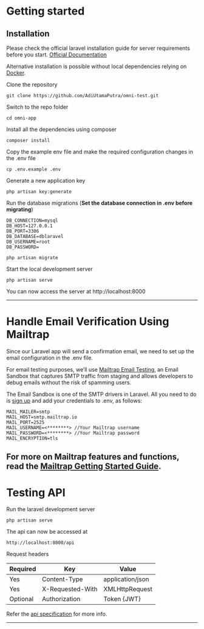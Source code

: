 
# Getting started

## Installation

Please check the official laravel installation guide for server requirements before you start. [Official Documentation](https://laravel.com/docs/5.4/installation#installation)

Alternative installation is possible without local dependencies relying on [Docker](#docker). 

Clone the repository

    git clone https://github.com/AdiUtamaPutra/omni-test.git

Switch to the repo folder

    cd omni-app

Install all the dependencies using composer

    composer install

Copy the example env file and make the required configuration changes in the .env file

    cp .env.example .env

Generate a new application key

    php artisan key:generate

Run the database migrations (**Set the database connection in .env before migrating**)

    DB_CONNECTION=mysql
    DB_HOST=127.0.0.1
    DB_PORT=3306
    DB_DATABASE=dblaravel
    DB_USERNAME=root
    DB_PASSWORD=

    php artisan migrate

Start the local development server

    php artisan serve

You can now access the server at http://localhost:8000
    
----------
# Handle Email Verification Using Mailtrap

Since our Laravel app will send a confirmation email, we need to set up the email configuration in the .env file.

For email testing purposes, we’ll use [Mailtrap Email Testing](https://mailtrap.io/email-sandbox/), an Email Sandbox that captures SMTP traffic from staging and allows developers to debug emails without the risk of spamming users.

The Email Sandbox is one of the SMTP drivers in Laravel. All you need to do is [sign up](https://mailtrap.io/register/signup?ref=header) and add your credentials to .env, as follows:

    MAIL_MAILER=smtp  
    MAIL_HOST=smtp.mailtrap.io  
    MAIL_PORT=2525  
    MAIL_USERNAME=<********> //Your Mailtrap username  
    MAIL_PASSWORD=<********> //Your Mailtrap password
    MAIL_ENCRYPTION=tls


For more on Mailtrap features and functions, read the [Mailtrap Getting Started Guide](https://help.mailtrap.io/article/12-getting-started-guide).
----------

# Testing API

Run the laravel development server

    php artisan serve

The api can now be accessed at

    http://localhost:8000/api

Request headers

| **Required** 	| **Key**              	| **Value**            	|
|----------	|------------------	|------------------	|
| Yes      	| Content-Type     	| application/json 	|
| Yes      	| X-Requested-With 	| XMLHttpRequest   	|
| Optional 	| Authorization    	| Token {JWT}      	|

Refer the [api specification](#api-specification) for more info.

----------